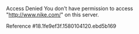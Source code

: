 Access Denied You don't have permission to access "http://www.nike.com/" on this server.

Reference #18.1fe9ef3f.1580104120.ebd5b169